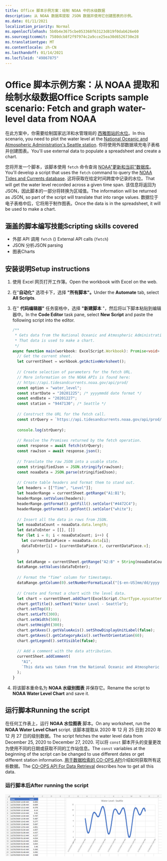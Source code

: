 ```yaml
---
title: Office 脚本示例方案：绘制 NOAA 中的水级数据
description: 从 NOAA 数据库提取 JSON 数据并使用它创建图表的示例。
ms.date: 01/11/2021
localization_priority: Normal
ms.openlocfilehash: 5b0b4e3675cbe053368f63123d819f0dab626e60
ms.sourcegitcommit: 7580dcb8f2f97974c2a9cce25ea30d6526730e28
ms.translationtype: MT
ms.contentlocale: zh-CN
ms.lasthandoff: 01/14/2021
ms.locfileid: "49867875"
---
```

# <a name="office-scripts-sample-scenario-fetch-and-graph-water-level-data-from-noaa"></a><span data-ttu-id="f175a-103">Office 脚本示例方案：从 NOAA 提取和绘制水级数据</span><span class="sxs-lookup"><span data-stu-id="f175a-103">Office Scripts sample scenario: Fetch and graph water-level data from NOAA</span></span>

<span data-ttu-id="f175a-104">在此方案中，你需要绘制国家远洋和水管理局的 [西雅图站的水位](https://tidesandcurrents.noaa.gov/stationhome.html?id=9447130)。</span><span class="sxs-lookup"><span data-stu-id="f175a-104">In this scenario, you need to plot the water level at the [National Oceanic and Atmospheric Administration's Seattle station](https://tidesandcurrents.noaa.gov/stationhome.html?id=9447130).</span></span> <span data-ttu-id="f175a-105">你将使用外部数据填充电子表格并创建图表。</span><span class="sxs-lookup"><span data-stu-id="f175a-105">You'll use external data to populate a spreadsheet and create a chart.</span></span>

<span data-ttu-id="f175a-106">您将开发一个脚本，该脚本使用 `fetch` 命令查询 [NOAA"更新和当前"数据库](https://tidesandcurrents.noaa.gov/)。</span><span class="sxs-lookup"><span data-stu-id="f175a-106">You'll develop a script that uses the `fetch` command to query the [NOAA Tides and Currents database](https://tidesandcurrents.noaa.gov/).</span></span> <span data-ttu-id="f175a-107">这将获取在给定时间跨度中记录的水位。</span><span class="sxs-lookup"><span data-stu-id="f175a-107">That will get the water level recorded across a given time span.</span></span> <span data-ttu-id="f175a-108">该信息将返回为 JSON，因此脚本的一部分将转换为区域值。</span><span class="sxs-lookup"><span data-stu-id="f175a-108">The information will be returned as JSON, so part of the script will translate that into range values.</span></span> <span data-ttu-id="f175a-109">数据位于电子表格中后，它将用于制作图表。</span><span class="sxs-lookup"><span data-stu-id="f175a-109">Once the data is in the spreadsheet, it will be used to make a chart.</span></span>

## <a name="scripting-skills-covered"></a><span data-ttu-id="f175a-110">涵盖的脚本编写技能</span><span class="sxs-lookup"><span data-stu-id="f175a-110">Scripting skills covered</span></span>

- <span data-ttu-id="f175a-111">外部 API 调用 `fetch` () </span><span class="sxs-lookup"><span data-stu-id="f175a-111">External API calls (`fetch`)</span></span>
- <span data-ttu-id="f175a-112">JSON 分析</span><span class="sxs-lookup"><span data-stu-id="f175a-112">JSON parsing</span></span>
- <span data-ttu-id="f175a-113">图表</span><span class="sxs-lookup"><span data-stu-id="f175a-113">Charts</span></span>

## <a name="setup-instructions"></a><span data-ttu-id="f175a-114">安装说明</span><span class="sxs-lookup"><span data-stu-id="f175a-114">Setup instructions</span></span>

1. <span data-ttu-id="f175a-115">使用 Excel 网页打开工作簿。</span><span class="sxs-lookup"><span data-stu-id="f175a-115">Open the workbook with Excel on the web.</span></span>

1. <span data-ttu-id="f175a-116">在"**自动化"** 选项卡下，选择 **"所有脚本"。**</span><span class="sxs-lookup"><span data-stu-id="f175a-116">Under the **Automate** tab, select **All Scripts**.</span></span>

1. <span data-ttu-id="f175a-117">在" **代码编辑器"** 任务窗格中，选择 **"新建脚本** "，然后将以下脚本粘贴到编辑器中。</span><span class="sxs-lookup"><span data-stu-id="f175a-117">In the **Code Editor** task pane, select **New Script** and paste the following script into the editor.</span></span>

    ```typescript
    /**
     * Gets data from the National Oceanic and Atmospheric Administration's Tides and Currents database. 
     * That data is used to make a chart.
     */
    async function main(workbook: ExcelScript.Workbook): Promise<void> {
      // Get the current sheet.
      let currentSheet = workbook.getActiveWorksheet();
    
      // Create selection of parameters for the fetch URL.
      // More information on the NOAA APIs is found here: 
      // https://api.tidesandcurrents.noaa.gov/api/prod/
      const option = "water_level";
      const startDate = "20201225"; /* yyyymmdd date format */
      const endDate = "20201227";
      const station = "9447130"; /* Seattle */
    
      // Construct the URL for the fetch call.
      const strQuery = `https://api.tidesandcurrents.noaa.gov/api/prod/datagetter?product=${option}&begin_date=${startDate}&end_date=${endDate}&datum=MLLW&station=${station}&units=english&time_zone=gmt&application=NOS.COOPS.TAC.WL&format=json`;
    
      console.log(strQuery);
    
      // Resolve the Promises returned by the fetch operation.
      const response = await fetch(strQuery);
      const rawJson = await response.json();
    
      // Translate the raw JSON into a usable state.
      const stringifiedJson = JSON.stringify(rawJson);
      const noaaData = JSON.parse(stringifiedJson);
    
      // Create table headers and format them to stand out.
      let headers = [["Time", "Level"]];
      let headerRange = currentSheet.getRange("A1:B1");
      headerRange.setValues(headers);
      headerRange.getFormat().getFill().setColor("#4472C4");
      headerRange.getFormat().getFont().setColor("white");
    
      // Insert all the data in rows from JSON.
      let noaaDataCount = noaaData.data.length;
      let dataToEnter = [[], []]
      for (let i = 0; i < noaaDataCount; i++) {
        let currentDataPiece = noaaData.data[i];
        dataToEnter[i] = [currentDataPiece.t, currentDataPiece.v];
      }
    
      let dataRange = currentSheet.getRange("A2:B" + String(noaaDataCount + 1)); /* +1 to account for the title row */
      dataRange.setValues(dataToEnter);
      
      // Format the "Time" column for timestamps.
      dataRange.getColumn(0).setNumberFormatLocal("[$-en-US]mm/dd/yyyy hh:mm AM/PM;@");
    
      // Create and format a chart with the level data.
      let chart = currentSheet.addChart(ExcelScript.ChartType.xyscatterSmooth,dataRange);
      chart.getTitle().setText("Water Level - Seattle");
      chart.setTop(0);
      chart.setLeft(300);
      chart.setWidth(500);
      chart.setHeight(300);
      chart.getAxes().getValueAxis().setShowDisplayUnitLabel(false);
      chart.getAxes().getCategoryAxis().setTextOrientation(60);
      chart.getLegend().setVisible(false);

      // Add a comment with the data attribution.
      currentSheet.addComment(
        "A1", 
        `This data was taken from the National Oceanic and Atmospheric Administration's Tides and Currents database on ${new Date(Date.now())}.`
      );
    }
    ```

1. <span data-ttu-id="f175a-118">将该脚本重命名为 **NOAA 水级别图表** 并保存它。</span><span class="sxs-lookup"><span data-stu-id="f175a-118">Rename the script to **NOAA Water Level Chart** and save it.</span></span>

## <a name="running-the-script"></a><span data-ttu-id="f175a-119">运行脚本</span><span class="sxs-lookup"><span data-stu-id="f175a-119">Running the script</span></span>

<span data-ttu-id="f175a-120">在任何工作表上，运行 **NOAA 水位图表** 脚本。</span><span class="sxs-lookup"><span data-stu-id="f175a-120">On any worksheet, run the **NOAA Water Level Chart** script.</span></span> <span data-ttu-id="f175a-121">该脚本提取从 2020 年 12 月 25 日到 2020 年 12 月 27 日的级别数据。</span><span class="sxs-lookup"><span data-stu-id="f175a-121">The script fetches the water level data from December 25, 2020 to December 27, 2020.</span></span> <span data-ttu-id="f175a-122">可以将 `const` 脚本开头的变量更改为使用不同的日期或获取不同的工作站信息。</span><span class="sxs-lookup"><span data-stu-id="f175a-122">The `const` variables at the beginning of the script can be changed to use different dates or get different station information.</span></span> <span data-ttu-id="f175a-123">[用于数据检索的 CO-OPS API](https://api.tidesandcurrents.noaa.gov/api/prod/)介绍如何获取所有这些数据。</span><span class="sxs-lookup"><span data-stu-id="f175a-123">The [CO-OPS API For Data Retrieval](https://api.tidesandcurrents.noaa.gov/api/prod/) describes how to get all this data.</span></span>

### <a name="after-running-the-script"></a><span data-ttu-id="f175a-124">运行脚本后</span><span class="sxs-lookup"><span data-stu-id="f175a-124">After running the script</span></span>

![运行脚本后的工作表显示一些水位数据和图表。](../../images/scenario-noaa-water-level-after.png)
